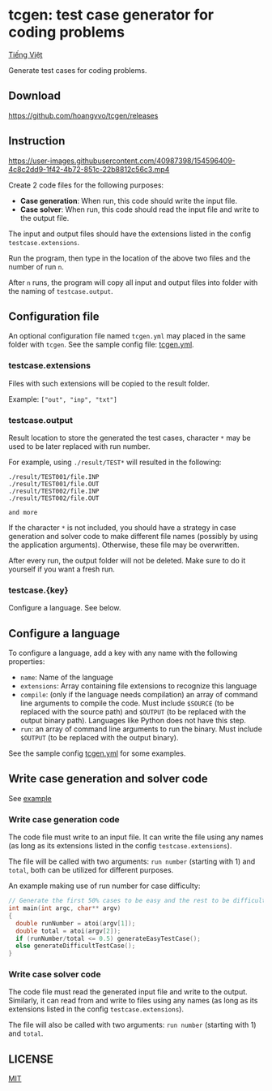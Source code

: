 # tcgen: test case generator for coding problems

[Tiếng Việt](./README.vi.md)

Generate test cases for coding problems.

## Download

https://github.com/hoangvvo/tcgen/releases

## Instruction

https://user-images.githubusercontent.com/40987398/154596409-4c8c2dd9-1f42-4b72-851c-22b8812c56c3.mp4

Create 2 code files for the following purposes:

- **Case generation**: When run, this code should write the input file.
- **Case solver**: When run, this code should read the input file and write to the output file.

The input and output files should have the extensions listed in the config `testcase.extensions`.

Run the program, then type in the location of the above two files and the number of run `n`.

After `n` runs, the program will copy all input and output files into folder with the naming of `testcase.output`.

## Configuration file

An optional configuration file named `tcgen.yml` may placed in the same folder with `tcgen`. See the sample config file: [tcgen.yml](./gen/tcgen.yml).

### testcase.extensions

Files with such extensions will be copied to the result folder.

Example: `["out", "inp", "txt"]`

### testcase.output

Result location to store the generated the test cases, character `*` may be used to be later replaced with run number.

For example, using `./result/TEST*` will resulted in the following:

```
./result/TEST001/file.INP
./result/TEST001/file.OUT
./result/TEST002/file.INP
./result/TEST002/file.OUT

and more
```

If the character `*` is not included, you should have a strategy in case generation and solver code to make different file names (possibly by using the application arguments). Otherwise, these file may be overwritten.

After every run, the output folder will not be deleted. Make sure to do it yourself if you want a fresh run.

### testcase.{key}

Configure a language. See below.

## Configure a language

To configure a language, add a key with any name with the following properties:

- `name`: Name of the language
- `extensions`: Array containing file extensions to recognize this language
- `compile`: (only if the language needs compilation) an array of command line arguments to compile the code. Must include `$SOURCE` (to be replaced with the source path) and `$OUTPUT` (to be replaced with the output binary path). Languages like Python does not have this step.
- `run`: an array of command line arguments to run the binary. Must include `$OUTPUT` (to be replaced with the output binary).

See the sample config [tcgen.yml](./gen/tcgen.yml) for some examples.

## Write case generation and solver code

See [example](./example)

### Write case generation code

The code file must write to an input file. It can write the file using any names (as long as its extensions listed in the config `testcase.extensions`).

The file will be called with two arguments: `run number` (starting with 1) and `total`, both can be utilized for different purposes.

An example making use of run number for case difficulty:

```cpp
// Generate the first 50% cases to be easy and the rest to be difficult
int main(int argc, char** argv)
{
  double runNumber = atoi(argv[1]);
  double total = atoi(argv[2]);
  if (runNumber/total <= 0.5) generateEasyTestCase();
  else generateDifficultTestCase();
}
```

### Write case solver code

The code file must read the generated input file and write to the output. Similarly, it can read from and write to files using any names (as long as its extensions listed in the config `testcase.extensions`).

The file will also be called with two arguments: `run number` (starting with 1) and `total`.

## LICENSE

[MIT](LICENSE)

